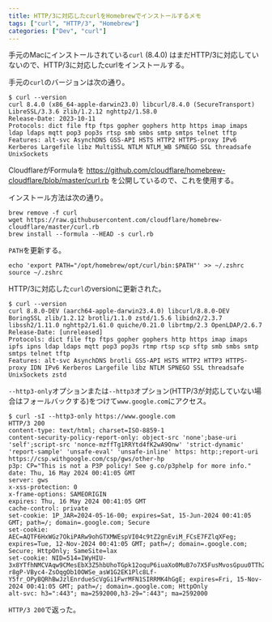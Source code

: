 ```yaml
---
title: HTTP/3に対応したcurlをHomebrewでインストールするメモ
tags: ["curl", "HTTP/3", "Homebrew"]
categories: ["Dev", "curl"]
---
```


手元のMacにインストールされている`curl` (8.4.0) はまだHTTP/3に対応していないので、HTTP/3に対応したcurlをインストールする。

手元の`curl`のバージョンは次の通り。

```
$ curl --version
curl 8.4.0 (x86_64-apple-darwin23.0) libcurl/8.4.0 (SecureTransport) LibreSSL/3.3.6 zlib/1.2.12 nghttp2/1.58.0
Release-Date: 2023-10-11
Protocols: dict file ftp ftps gopher gophers http https imap imaps ldap ldaps mqtt pop3 pop3s rtsp smb smbs smtp smtps telnet tftp
Features: alt-svc AsynchDNS GSS-API HSTS HTTP2 HTTPS-proxy IPv6 Kerberos Largefile libz MultiSSL NTLM NTLM_WB SPNEGO SSL threadsafe UnixSockets
```

CloudflareがFormulaを https://github.com/cloudflare/homebrew-cloudflare/blob/master/curl.rb を公開しているので、これを使用する。

インストール方法は次の通り。

```
brew remove -f curl
wget https://raw.githubusercontent.com/cloudflare/homebrew-cloudflare/master/curl.rb
brew install --formula --HEAD -s curl.rb
```

`PATH`を更新する。

```
echo 'export PATH="/opt/homebrew/opt/curl/bin:$PATH"' >> ~/.zshrc
source ~/.zshrc
```

HTTP/3に対応した`curl`のversionに更新された。

```
$ curl --version
curl 8.8.0-DEV (aarch64-apple-darwin23.4.0) libcurl/8.8.0-DEV BoringSSL zlib/1.2.12 brotli/1.1.0 zstd/1.5.6 libidn2/2.3.7 libssh2/1.11.0 nghttp2/1.61.0 quiche/0.21.0 librtmp/2.3 OpenLDAP/2.6.7
Release-Date: [unreleased]
Protocols: dict file ftp ftps gopher gophers http https imap imaps ipfs ipns ldap ldaps mqtt pop3 pop3s rtmp rtsp scp sftp smb smbs smtp smtps telnet tftp
Features: alt-svc AsynchDNS brotli GSS-API HSTS HTTP2 HTTP3 HTTPS-proxy IDN IPv6 Kerberos Largefile libz NTLM SPNEGO SSL threadsafe UnixSockets zstd
```

`--http3-only`オプションまたは`--http3`オプション(HTTP/3が対応していない場合はフォールバックする)をつけて`www.google.com`にアクセス。

```
$ curl -sI --http3-only https://www.google.com
HTTP/3 200 
content-type: text/html; charset=ISO-8859-1
content-security-policy-report-only: object-src 'none';base-uri 'self';script-src 'nonce-mzffTg1RRYtd4fK2wA9Onw' 'strict-dynamic' 'report-sample' 'unsafe-eval' 'unsafe-inline' https: http:;report-uri https://csp.withgoogle.com/csp/gws/other-hp
p3p: CP="This is not a P3P policy! See g.co/p3phelp for more info."
date: Thu, 16 May 2024 00:41:05 GMT
server: gws
x-xss-protection: 0
x-frame-options: SAMEORIGIN
expires: Thu, 16 May 2024 00:41:05 GMT
cache-control: private
set-cookie: 1P_JAR=2024-05-16-00; expires=Sat, 15-Jun-2024 00:41:05 GMT; path=/; domain=.google.com; Secure
set-cookie: AEC=AQTF6HxWGz7OkiPARw9ohGTXMWEspVI04c9tZ2gnEviM_FCsE7FZlqXFeg; expires=Tue, 12-Nov-2024 00:41:05 GMT; path=/; domain=.google.com; Secure; HttpOnly; SameSite=lax
set-cookie: NID=514=IWyHIU-3x8YTfhNMCVAqw9CMesEbX3Z5hbUhoTGpk12oquP6iuaXo0MuB7o7X5FusMvosGpuu0TThZ4Pu-r8gP-VByc4-ZsOqgOb10OWSe_asW1G2EK1Plc8Lf-Y5fr_OPyBQRhBwJzlEnrdueScVgGi1FwrMFN1SIRRMK4hGgE; expires=Fri, 15-Nov-2024 00:41:05 GMT; path=/; domain=.google.com; HttpOnly
alt-svc: h3=":443"; ma=2592000,h3-29=":443"; ma=2592000
```

`HTTP/3 200`で返った。
